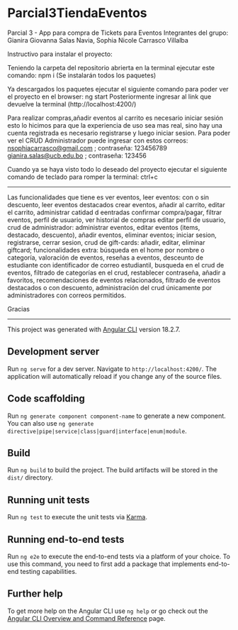 # Parcial3TiendaEventos

Parcial 3 - App para compra de Tickets para Eventos Integrantes del grupo: Gianira Giovanna Salas Navia, Sophia Nicole Carrasco Villalba

Instructivo para instalar el proyecto:

Teniendo la carpeta del repositorio abrierta en la terminal ejecutar este comando: npm i (Se instalarán todos los paquetes)

Ya descargados los paquetes ejecutar el siguiente comando para poder ver el proyecto en el browser: ng start Posteriormente ingresar al link que devuelve la terminal (http://localhost:4200/)

Para realizar compras,añadir eventos al carrito es necesario iniciar sesión esto lo hicimos para que la experiencia de uso sea mas real, sino hay una cuenta registrada es necesario registrarse y luego iniciar sesion.
Para poder ver el CRUD Administrador puede ingresar con estos correos:
nsophiacarrasco@gmail.com ; contraseña: 123456789
gianira.salas@ucb.edu.bo ; contraseña: 123456

Cuando ya se haya visto todo lo deseado del proyecto ejecutar el siguiente comando de teclado para romper la terminal: ctrl+c

-----------------------------------------------------------

Las funcionalidades que tiene es ver eventos, leer eventos: con o sin descuento, leer eventos destacados crear eventos, añadir al carrito, editar el carrito, administrar catidad d eentradas confirmar compra/pagar, filtrar eventos, perfil de usuario, ver historial de compras editar perfil de usuario, crud de administrador: administrar eventos, editar eventos (items, destacado, descuento), añadir eventos, eliminar eventos; iniciar sesion, registrarse, cerrar sesion, crud de gift-cards: añadir, editar, eliminar giftcard;  funcionalidades extra: 
búsqueda en el home por nombre o categoría, valoración de eventos, reseñas a eventos, desceunto de estudiante con identificador de correo estudiantil, busqueda en el crud de eventos, filtrado de categorías en el crud, restablecer contraseña, añadir a favoritos, recomendaciones de eventos relacionados, filtrado de eventos destacados o con descuento, administración del crud únicamente por administradores con correos permitidos.

Gracias 

------------------------------------------------------------

This project was generated with [Angular CLI](https://github.com/angular/angular-cli) version 18.2.7.

## Development server

Run `ng serve` for a dev server. Navigate to `http://localhost:4200/`. The application will automatically reload if you change any of the source files.

## Code scaffolding

Run `ng generate component component-name` to generate a new component. You can also use `ng generate directive|pipe|service|class|guard|interface|enum|module`.

## Build

Run `ng build` to build the project. The build artifacts will be stored in the `dist/` directory.

## Running unit tests

Run `ng test` to execute the unit tests via [Karma](https://karma-runner.github.io).

## Running end-to-end tests

Run `ng e2e` to execute the end-to-end tests via a platform of your choice. To use this command, you need to first add a package that implements end-to-end testing capabilities.

## Further help

To get more help on the Angular CLI use `ng help` or go check out the [Angular CLI Overview and Command Reference](https://angular.dev/tools/cli) page.
